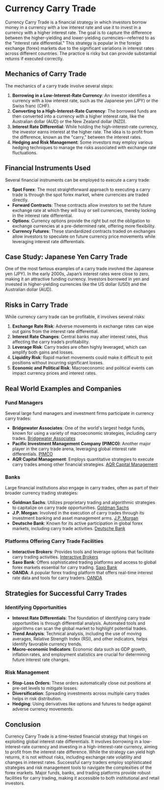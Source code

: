 # Currency Carry Trade

Currency Carry Trade is a financial strategy in which investors borrow money in a currency with a low interest rate and use it to invest in a currency with a higher interest rate. The goal is to capture the difference between the higher-yielding and lower-yielding currencies—referred to as the "interest rate differential." This strategy is popular in the foreign exchange (forex) markets due to the significant variations in interest rates across different countries. The practice is risky but can provide substantial returns if executed correctly.

## Mechanics of Carry Trade

The mechanics of a carry trade involve several steps:

1. **Borrowing in a Low-Interest-Rate Currency**: An investor identifies a currency with a low interest rate, such as the Japanese yen (JPY) or the Swiss franc (CHF).
2. **Converting to a High-Interest-Rate Currency**: The borrowed funds are then converted into a currency with a higher interest rate, like the Australian dollar (AUD) or the New Zealand dollar (NZD).
3. **Interest Rate Differential**: While holding the high-interest-rate currency, the investor earns interest at the higher rate. The idea is to profit from the difference, known as the "carry," between the interest rates.
4. **Hedging and Risk Management**: Some investors may employ various hedging techniques to manage the risks associated with exchange rate fluctuations.

## Financial Instruments Used

Several financial instruments can be employed to execute a carry trade:

- **Spot Forex**: The most straightforward approach to executing a carry trade is through the spot forex market, where currencies are traded directly.
- **Forward Contracts**: These contracts allow investors to set the future exchange rate at which they will buy or sell currencies, thereby locking in the interest rate differential.
- **Options**: Currency options provide the right but not the obligation to exchange currencies at a pre-determined rate, offering more flexibility.
- **Currency Futures**: These standardized contracts traded on exchanges allow investors to speculate on future currency price movements while leveraging interest rate differentials.

## Case Study: Japanese Yen Carry Trade

One of the most famous examples of a carry trade involved the Japanese yen (JPY). In the early 2000s, Japan’s interest rates were close to zero, making it an attractive funding currency. Investors borrowed in yen and invested in higher-yielding currencies like the US dollar (USD) and the Australian dollar (AUD).

## Risks in Carry Trade

While currency carry trade can be profitable, it involves several risks:

1. **Exchange Rate Risk**: Adverse movements in exchange rates can wipe out gains from the interest rate differential.
2. **Interest Rate Changes**: Central banks may alter interest rates, thus affecting the carry trade’s profitability.
3. **Leverage Risk**: Carry trades are often highly leveraged, which can amplify both gains and losses.
4. **Liquidity Risk**: Rapid market movements could make it difficult to exit positions without incurring significant losses.
5. **Economic and Political Risk**: Macroeconomic and political events can impact currency prices and interest rates.
  
## Real World Examples and Companies

### Fund Managers

Several large fund managers and investment firms participate in currency carry trades:

- **Bridgewater Associates**: One of the world's largest hedge funds, known for using a variety of macroeconomic strategies, including carry trades. [Bridgewater Associates](https://www.bridgewater.com/)
- **Pacific Investment Management Company (PIMCO)**: Another major player in the carry trade arena, leveraging global interest rate differentials. [PIMCO](https://www.pimco.com/)
- **AQR Capital Management**: Employs quantitative strategies to execute carry trades among other financial strategies. [AQR Capital Management](https://www.aqr.com/)

### Banks

Large financial institutions also engage in carry trades, often as part of their broader currency trading strategies:

- **Goldman Sachs**: Utilizes proprietary trading and algorithmic strategies to capitalize on carry trade opportunities. [Goldman Sachs](https://www.goldmansachs.com/)
- **J.P. Morgan**: Involved in the execution of carry trades through its investment banking and asset management arms. [J.P. Morgan](https://www.jpmorgan.com/)
- **Deutsche Bank**: Known for its active participation in global forex markets, including carry trade activities. [Deutsche Bank](https://www.db.com/)

### Platforms Offering Carry Trade Facilities

- **Interactive Brokers**: Provides tools and leverage options that facilitate carry trading activities. [Interactive Brokers](https://www.interactivebrokers.com/)
- **Saxo Bank**: Offers sophisticated trading platforms and access to global forex markets essential for carry trading. [Saxo Bank](https://www.home.saxo/)
- **OANDA**: A popular forex trading platform that offers real-time interest rate data and tools for carry traders. [OANDA](https://www.oanda.com/)

## Strategies for Successful Carry Trades

### Identifying Opportunities

- **Interest Rate Differentials**: The foundation of identifying carry trade opportunities is through differential analysis. Automated tools and algorithms can scan the global market to highlight potential trades.
- **Trend Analysis**: Technical analysis, including the use of moving averages, Relative Strength Index (RSI), and other indicators, helps identify favorable currency trends.
- **Macro-economic Indicators**: Economic data such as GDP growth, inflation rates, and employment statistics are crucial for determining future interest rate changes.

### Risk Management

- **Stop-Loss Orders**: These orders automatically close out positions at pre-set levels to mitigate losses.
- **Diversification**: Spreading investments across multiple carry trades helps in risk distribution.
- **Hedging**: Using derivatives like options and futures to hedge against adverse currency movements.

## Conclusion

Currency Carry Trade is a time-tested financial strategy that hinges on exploiting global interest rate differentials. It involves borrowing in a low-interest-rate currency and investing in a high-interest-rate currency, aiming to profit from the interest rate difference. While the strategy can yield high returns, it is not without risks, including exchange rate volatility and changes in interest rates. Successful carry traders employ sophisticated strategies and risk management tools to navigate the complexities of the forex markets. Major funds, banks, and trading platforms provide robust facilities for carry trading, making it accessible to both institutional and retail investors.
